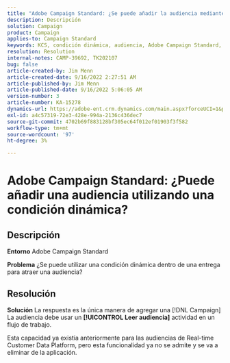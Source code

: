 ```yaml
---
title: "Adobe Campaign Standard: ¿Se puede añadir la audiencia mediante la condición dinámica?"
description: Descripción
solution: Campaign
product: Campaign
applies-to: Campaign Standard
keywords: KCS, condición dinámica, audiencia, Adobe Campaign Standard, preguntas frecuentes
resolution: Resolution
internal-notes: CAMP-39692, TK202107
bug: false
article-created-by: Jim Menn
article-created-date: 9/16/2022 2:27:51 AM
article-published-by: Jim Menn
article-published-date: 9/16/2022 5:06:05 AM
version-number: 3
article-number: KA-15278
dynamics-url: https://adobe-ent.crm.dynamics.com/main.aspx?forceUCI=1&pagetype=entityrecord&etn=knowledgearticle&id=da1ccb28-6735-ed11-9db1-0022480866ad
exl-id: a4c57319-72e3-428e-994a-2136c436dec7
source-git-commit: 4702b69f883128bf305ec64f012ef01903f3f582
workflow-type: tm+mt
source-wordcount: '97'
ht-degree: 3%

---
```


# Adobe Campaign Standard: ¿Puede añadir una audiencia utilizando una condición dinámica?

## Descripción


<b>Entorno</b>
Adobe Campaign Standard

<b>Problema</b>
¿Se puede utilizar una condición dinámica dentro de una entrega para atraer una audiencia?


## Resolución


<b>Solución</b>
La respuesta es la única manera de agregar una [!DNL Campaign] La audiencia debe usar un <b>[!UICONTROL Leer audiencia]</b> actividad en un flujo de trabajo.

Esta capacidad ya existía anteriormente para las audiencias de Real-time Customer Data Platform, pero esta funcionalidad ya no se admite y se va a eliminar de la aplicación.
